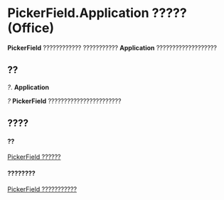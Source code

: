 
# PickerField.Application ????? (Office)

 **PickerField** ???????????? ??????????? **Application** ???????????????????


## ??

 _?_. **Application**

 _?_ **PickerField** ???????????????????????


## ????


#### ??


[PickerField ??????](f0491733-f8bb-aa8f-95ff-9e844696afe4.md)
#### ????????


[PickerField ???????????](http://msdn.microsoft.com/library/8d64bb41-6d02-056a-2a76-f86d6713e584%28Office.15%29.aspx)